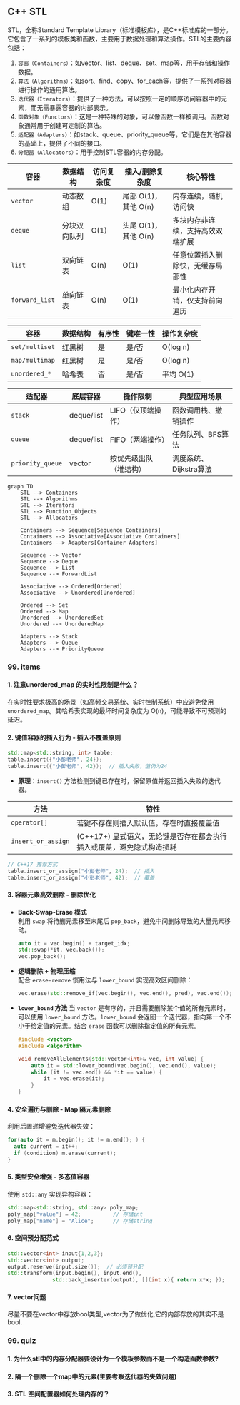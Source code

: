 ## C++ STL

STL，全称Standard Template Library（标准模板库），是C++标准库的一部分。它包含了一系列的模板类和函数，主要用于数据处理和算法操作。STL的主要内容包括：

1. `容器（Containers）`：如vector、list、deque、set、map等，用于存储和操作数据。
2. `算法（Algorithms）`：如sort、find、copy、for_each等，提供了一系列对容器进行操作的通用算法。
3. `迭代器（Iterators）`：提供了一种方法，可以按照一定的顺序访问容器中的元素，而无需暴露容器的内部表示。
4. `函数对象（Functors）`：这是一种特殊的对象，可以像函数一样被调用。函数对象通常用于创建可定制的算法。
5. `适配器（Adapters）`：如stack、queue、priority_queue等，它们是在其他容器的基础上，提供了不同的接口。
6. `分配器（Allocators）`：用于控制STL容器的内存分配。

| 容器          | 数据结构     | 访问复杂度 | 插入/删除复杂度      | 核心特性                             |
|---------------|--------------|------------|----------------------|--------------------------------------|
| `vector`      | 动态数组     | O(1)       | 尾部 O(1)，其他 O(n) | 内存连续，随机访问快                 |
| `deque`       | 分块双向队列 | O(1)       | 头尾 O(1)，其他 O(n) | 多块内存非连续，支持高效双端扩展     |
| `list`        | 双向链表     | O(n)       | O(1)                 | 任意位置插入删除快，无缓存局部性     |
| `forward_list`| 单向链表     | O(n)       | O(1)                 | 最小化内存开销，仅支持前向遍历       |

| 容器               | 数据结构 | 有序性 | 键唯一性 | 操作复杂度  |
|--------------------|----------|--------|----------|-------------|
| `set/multiset`     | 红黑树   | 是     | 是/否    | O(log n)    |
| `map/multimap`     | 红黑树   | 是     | 是/否    | O(log n)    |
| `unordered_*`      | 哈希表   | 否     | 是/否    | 平均 O(1)   |

| 适配器            | 底层容器   | 操作限制              | 典型应用场景         |
|-------------------|------------|-----------------------|----------------------|
| `stack`           | deque/list | LIFO（仅顶端操作）    | 函数调用栈、撤销操作 |
| `queue`           | deque/list | FIFO（两端操作）      | 任务队列、BFS算法    |
| `priority_queue`  | vector     | 按优先级出队（堆结构）| 调度系统、Dijkstra算法 |

```mermaid
graph TD
    STL --> Containers
    STL --> Algorithms
    STL --> Iterators
    STL --> Function_Objects
    STL --> Allocators
    
    Containers --> Sequence[Sequence Containers]
    Containers --> Associative[Associative Containers]
    Containers --> Adapters[Container Adapters]
    
    Sequence --> Vector
    Sequence --> Deque
    Sequence --> List
    Sequence --> ForwardList
    
    Associative --> Ordered[Ordered]
    Associative --> Unordered[Unordered]
    
    Ordered --> Set
    Ordered --> Map
    Unordered --> UnorderedSet
    Unordered --> UnorderedMap
    
    Adapters --> Stack
    Adapters --> Queue
    Adapters --> PriorityQueue
```

### 99. items

#### 1. 注意unordered_map 的实时性限制是什么？
  在实时性要求极高的场景（如高频交易系统、实时控制系统）中应避免使用 `unordered_map`。其哈希表实现的最坏时间复杂度为 O(n)，可能导致不可预测的延迟。

#### 2. 键值容器的插入行为 - 插入不覆盖原则
```cpp
std::map<std::string, int> table;
table.insert({"小彭老师", 24});
table.insert({"小彭老师", 42});  // 插入失败，值仍为24
```
- **原理**：`insert()` 方法检测到键已存在时，保留原值并返回插入失败的迭代器。

| 方法                | 特性                                                                 |
|---------------------|----------------------------------------------------------------------|
| `operator[]`        | 若键不存在则插入默认值，存在时直接覆盖值                             |
| `insert_or_assign`  | (C++17+) 显式语义，无论键是否存在都会执行插入或覆盖，避免隐式构造损耗 |

```cpp
// C++17 推荐方式
table.insert_or_assign("小彭老师", 24);  // 插入
table.insert_or_assign("小彭老师", 42);  // 覆盖
```


#### 3. 容器元素高效删除 - 删除优化
- **Back-Swap-Erase 模式**  
  利用 `swap` 将待删元素移至末尾后 `pop_back`，避免中间删除导致的大量元素移动。
  ```cpp
  auto it = vec.begin() + target_idx;
  std::swap(*it, vec.back());
  vec.pop_back();
  ```

- **逻辑删除 + 物理压缩**  
  配合 `erase-remove` 惯用法与 `lower_bound` 实现高效区间删除：
  ```cpp
  vec.erase(std::remove_if(vec.begin(), vec.end(), pred), vec.end());
  ```

- **`lower_bound` 方法**
  当 `vector` 是有序的，并且需要删除某个值的所有元素时，可以使用 `lower_bound` 方法。`lower_bound` 会返回一个迭代器，指向第一个不小于给定值的元素。结合 `erase` 函数可以删除指定值的所有元素。

  ```cpp
  #include <vector>
  #include <algorithm>

  void removeAllElements(std::vector<int>& vec, int value) {
      auto it = std::lower_bound(vec.begin(), vec.end(), value);
      while (it != vec.end() && *it == value) {
          it = vec.erase(it);
      }
  }
  ```

#### 4. 安全遍历与删除 - Map 隔元素删除
  利用后置递增避免迭代器失效：
  ```cpp
  for(auto it = m.begin(); it != m.end(); ) {
    auto current = it++;
    if (condition) m.erase(current);
  }
  ```

#### 5. 类型安全增强 - 多态值容器
  使用 `std::any` 实现异构容器：
  ```cpp
  std::map<std::string, std::any> poly_map;
  poly_map["value"] = 42;          // 存储int
  poly_map["name"] = "Alice";      // 存储string
  ```


#### 6. 空间预分配范式
```cpp
std::vector<int> input{1,2,3};
std::vector<int> output;
output.reserve(input.size());  // 必须预分配
std::transform(input.begin(), input.end(), 
              std::back_inserter(output), [](int x){ return x*x; });
```

#### 7. vector问题
尽量不要在vector中存放bool类型,vector为了做优化,它的内部存放的其实不是bool.

### 99. quiz

#### 1. 为什么stl中的内存分配器要设计为一个模板参数而不是一个构造函数参数?

#### 2. 隔一个删除一个map中的元素(主要考察迭代器的失效问题)

#### 3. STL 空间配置器如何处理内存的？

